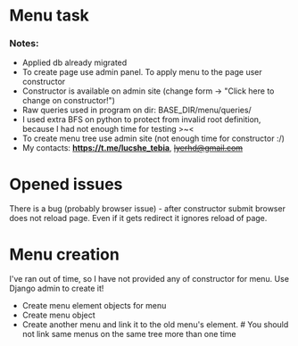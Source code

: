# Menu task
### Notes:
- Applied db already migrated
- To create page use admin panel. To apply menu to the page user constructor
- Constructor is available on admin site (change form -> "Click here to change on constructor!")
- Raw queries used in program on dir: BASE_DIR/menu/queries/
- I used extra BFS on python to protect from invalid root definition, because I had not enough time for testing >~<
- To create menu tree use admin site (not enough time for constructor :/)
- My contacts: 
__https://t.me/lucshe_tebia__, ~~lyerhd@gmail.com~~
# Opened issues
There is a bug (probably browser issue) - after constructor submit browser does not reload page. Even if it gets redirect it ignores reload of page.
# Menu creation
I've ran out of time, so I have not provided any of constructor for menu. Use Django admin to create it!
- Create menu element objects for menu
- Create menu object
- Create another menu and link it to the old menu's element. # You should not link same menus on the same tree more than one time


